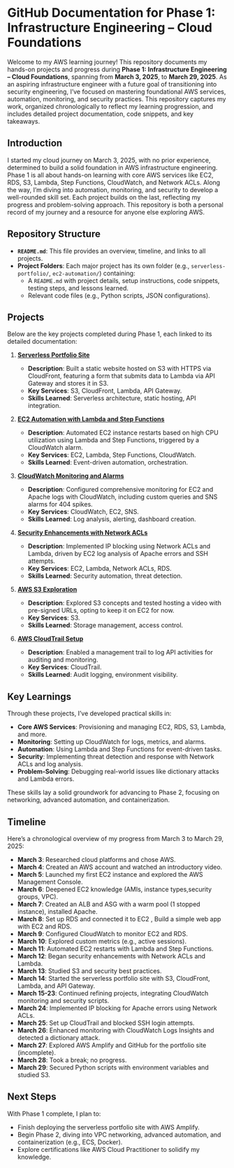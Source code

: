 # GitHub Documentation for Phase 1: Infrastructure Engineering – Cloud Foundations

Welcome to my AWS learning journey! This repository documents my hands-on projects and progress during **Phase 1: Infrastructure Engineering – Cloud Foundations**, spanning from **March 3, 2025**, to **March 29, 2025**. As an aspiring infrastructure engineer with a future goal of transitioning into security engineering, I’ve focused on mastering foundational AWS services, automation, monitoring, and security practices. This repository captures my work, organized chronologically to reflect my learning progression, and includes detailed project documentation, code snippets, and key takeaways.

## Introduction

I started my cloud journey on March 3, 2025, with no prior experience, determined to build a solid foundation in AWS infrastructure engineering. Phase 1 is all about hands-on learning with core AWS services like EC2, RDS, S3, Lambda, Step Functions, CloudWatch, and Network ACLs. Along the way, I’m diving into automation, monitoring, and security to develop a well-rounded skill set. Each project builds on the last, reflecting my progress and problem-solving approach. This repository is both a personal record of my journey and a resource for anyone else exploring AWS.

## Repository Structure

- **`README.md`**: This file provides an overview, timeline, and links to all projects.
- **Project Folders**: Each major project has its own folder (e.g., `serverless-portfolio/`, `ec2-automation/`) containing:
  - A `README.md` with project details, setup instructions, code snippets, testing steps, and lessons learned.
  - Relevant code files (e.g., Python scripts, JSON configurations).

## Projects

Below are the key projects completed during Phase 1, each linked to its detailed documentation:

1. **[Serverless Portfolio Site](./serverless-portfolio/README.md)**  
   - **Description**: Built a static website hosted on S3 with HTTPS via CloudFront, featuring a form that submits data to Lambda via API Gateway and stores it in S3.
   - **Key Services**: S3, CloudFront, Lambda, API Gateway.
   - **Skills Learned**: Serverless architecture, static hosting, API integration.

2. **[EC2 Automation with Lambda and Step Functions](./ec2-automation/README.md)**  
   - **Description**: Automated EC2 instance restarts based on high CPU utilization using Lambda and Step Functions, triggered by a CloudWatch alarm.
   - **Key Services**: EC2, Lambda, Step Functions, CloudWatch.
   - **Skills Learned**: Event-driven automation, orchestration.

3. **[CloudWatch Monitoring and Alarms](./cloudwatch-monitoring/README.md)**  
   - **Description**: Configured comprehensive monitoring for EC2 and Apache logs with CloudWatch, including custom queries and SNS alarms for 404 spikes.
   - **Key Services**: CloudWatch, EC2, SNS.
   - **Skills Learned**: Log analysis, alerting, dashboard creation.

4. **[Security Enhancements with Network ACLs](./security-enhancements/README.md)**  
   - **Description**: Implemented IP blocking using Network ACLs and Lambda, driven by EC2 log analysis of Apache errors and SSH attempts.
   - **Key Services**: EC2, Lambda, Network ACLs, RDS.
   - **Skills Learned**: Security automation, threat detection.

5. **[AWS S3 Exploration](./s3-exploration/README.md)**  
   - **Description**: Explored S3 concepts and tested hosting a video with pre-signed URLs, opting to keep it on EC2 for now.
   - **Key Services**: S3.
   - **Skills Learned**: Storage management, access control.

6. **[AWS CloudTrail Setup](./cloudtrail-setup/README.md)**  
   - **Description**: Enabled a management trail to log API activities for auditing and monitoring.
   - **Key Services**: CloudTrail.
   - **Skills Learned**: Audit logging, environment visibility.

## Key Learnings

Through these projects, I’ve developed practical skills in:
- **Core AWS Services**: Provisioning and managing EC2, RDS, S3, Lambda, and more.
- **Monitoring**: Setting up CloudWatch for logs, metrics, and alarms.
- **Automation**: Using Lambda and Step Functions for event-driven tasks.
- **Security**: Implementing threat detection and response with Network ACLs and log analysis.
- **Problem-Solving**: Debugging real-world issues like dictionary attacks and Lambda errors.

These skills lay a solid groundwork for advancing to Phase 2, focusing on networking, advanced automation, and containerization.

## Timeline

Here’s a chronological overview of my progress from March 3 to March 29, 2025:

- **March 3**: Researched cloud platforms and chose AWS.
- **March 4**: Created an AWS account and watched an introductory video.
- **March 5**: Launched my first EC2 instance and explored the AWS Management Console.
- **March 6**: Deepened EC2 knowledge (AMIs, instance types,security groups, VPC).
- **March 7**: Created an ALB and ASG with a warm pool (1 stopped instance), installed Apache.
- **March 8**: Set up RDS and connected it to EC2 , Build a simple web app with EC2 and RDS.
- **March 9**: Configured CloudWatch to monitor EC2 and RDS.
- **March 10**: Explored custom metrics (e.g., active sessions).
- **March 11**: Automated EC2 restarts with Lambda and Step Functions.
- **March 12**: Began security enhancements with Network ACLs and Lambda.
- **March 13**: Studied S3 and security best practices.
- **March 14**: Started the serverless portfolio site with S3, CloudFront, Lambda, and API Gateway.
- **March 15-23**: Continued refining projects, integrating CloudWatch monitoring and security scripts.
- **March 24**: Implemented IP blocking for Apache errors using Network ACLs.
- **March 25**: Set up CloudTrail and blocked SSH login attempts.
- **March 26**: Enhanced monitoring with CloudWatch Logs Insights and detected a dictionary attack.
- **March 27**: Explored AWS Amplify and GitHub for the portfolio site (incomplete).
- **March 28**: Took a break; no progress.
- **March 29**: Secured Python scripts with environment variables and studied S3.

## Next Steps

With Phase 1 complete, I plan to:
- Finish deploying the serverless portfolio site with AWS Amplify.
- Begin Phase 2, diving into VPC networking, advanced automation, and containerization (e.g., ECS, Docker).
- Explore certifications like AWS Cloud Practitioner to solidify my knowledge.